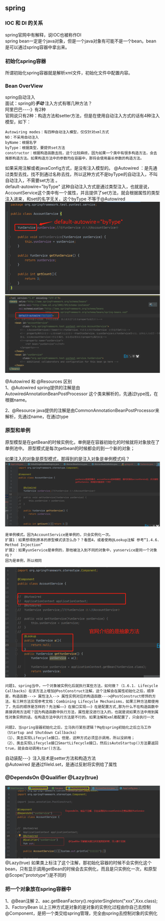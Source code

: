 ## spring  
### IOC 和 DI 的关系  
spring官网中有解释，说IOC也被称作DI  
spring bean一定是个java对象，但是一个java对象有可能不是一个bean。bean是可以通过spring容器中拿出来。  
### 初始化spring容器  
所谓初始化spring容器就是解析xml文件，初始化文件中配置内容。
### Bean OverView  
spring自动注入  
面试：spring的***手动*** 注入方式有哪几种方法？  
阿里巴巴----》有2种   
官网说只有2种：构造方法和setter方法，但是在使用自动注入方式的话有4种注入模型，如下：
~~~
Autowiring modes：有四种自动注入模型，仅仅针对xml方式
NO：不采用自动注入
byName：根据名字
byType：根据类型，要提供set方法
constructor：根据构造函数去找，这个比较麻烦，因为如果一个类中有很多构造方法，会去推断构造方法。如果构造方法中的参数均在容器中，那将会使用最长参数的构造方法。
~~~

如果采用注解或者javaConfig方式，是没有注入模型的。
@Autowired ：是先通过类型去找，找不到通过名称去找，所以这种方式不是byType的自动注入，不叫自动注入，不需要set方法 。     
default-autowire="byType" 这种自动注入方式是通过类型注入，也就是说，AccountService这个类中有一个属性，并且提供了set方法，就会根据属性的类型注入进来，和set的名字无关，这个byType 不等于@Autowired  
![byType](./image/1.png)  
![byType](./image/2.png)  

@Autowired 和 @Resources 区别  
1、@Autowired spring提供的注解是由 AutowiredAnnotationBeanPostProcessor 这个类来解析的，先通过type找，在根据name。  

2、@Resource java提供的注解是由CommonAnnotationBeanPostProcessor来解析，先通过name，在通过type  
### 原型和单例  
原型模型是在getBean的时候实例化，单例是在容器初始化的时候就将对象放在了单例池中。
原型模式是每次getbean的时候都会的到一个新的对象；  

如果注入的对象是原型模式，那得到的是注入对象是单例模式吗？  
![singlon](./image/3.png)   
~~~
是单例模式。因为AccountService是单例的，只会实例化一次。
扩展1：如果想得到原本的原型模式该怎么办？？看图4，或者使用@Lookup注解 参考“1.4.6. Method Injection”
扩展2：如果yunService是单例的，那他被注入到不同的对象中，yunservice是同一个对象吗？
因为是单例，所以相同
~~~  
![singlon](./image/4.png)  

~~~
问题1、spring当中，一个对象被实例化后就执行某些方法，如何做？（1.6.1. Lifecycle Callbacks）在该方法上增加@PostConstruct注解，这个注解会在属性初始化之后，顺序是，构造函数---> 属性注入--> 属性实例对应的构造函数--->@PostConstruct修饰的方法，有三种方法实现参考文档：Combining Lifecycle Mechanisms，如果三种方法都使用了，先后的顺序是怎样的？先注解——》在接口实现——》在是配置方式,那为什么不在构造函数中直接调用方法呢？因为构造函数中执行方法，属性是没进行注入的，也就是说如果方法中用到属性对象实例的话，在构造方法中执行方法是不行的。如果注解和xml都配置了，只会执行一次

问题2、当spring容器初始化之后，立马执行某些逻辑？Mq在spring初始化之后立马工作（Startup and Shutdown Callbacks）
（1）、类去实现Lifecycle接口，但是，这种方式必须显示调用，所以没卵用；
（2）、类去实现Lifecycle接口SmartLifecycle接口，然后isAutoStartup()方法要返回true，就会自动调用star()方法。
~~~  
自动装配---》注入技术是setter方法和构造方法  
@Autowired 是通过fileld.set，是通过反射将实例给了属性  
### @DependsOn @Qualifier  @Lazy(true)  
![注解](./image/5.png)  
@Lazy(true) 如果类上标注了这个注解，那初始化容器的时候不会实例化这个bean，只有显示调用getBean的时候会去实例化，而且是只实例化一次，和原型@Scope("prototype")是不同的
### 把一个对象放在spring容器中 
1、@Bean注解 
2、aac.getBeanFactory().registerSingleton("xxx",Xxx.class);
3、FactoryBean
以上三种方式是对象的是对象的实例化过程由你自己去控制
@Component，是把一个类交给spring管理，完全由spring去控制对象的实例化
